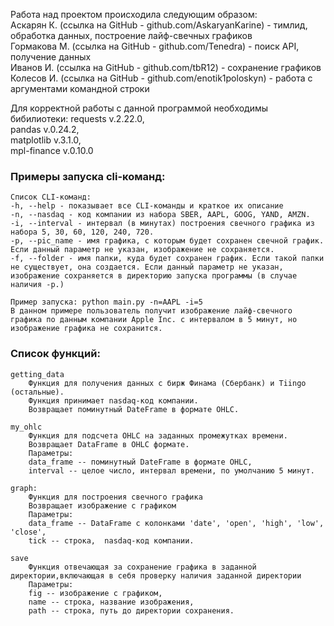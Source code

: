 Работа над проектом происходила следующим образом:   
Аскарян К. (ссылка на GitHub - github.com/AskaryanKarine) - тимлид, обработка данных, построение лайф-свечных графиков    
Гормакова М. (ссылка на GitHub - github.com/Tenedra) - поиск API, получение данных    
Иванов И. (ссылка на GitHub - github.com/tbR12) - сохранение графиков    
Колесов И. (ссылка на GitHub - github.com/enotik1poloskyn) - работа с аргументами командной строки     

Для корректной работы с данной программой необходимы бибилиотеки:
requests v.2.22.0,    
pandas v.0.24.2,     
matplotlib v.3.1.0,     
mpl-finance v.0.10.0    

### Примеры запуска cli-команд:  
```
Список CLI-команд:
-h, --help - показывает все CLI-команды и краткое их описание    
-n, --nasdaq - код компании из набора SBER, AAPL, GOOG, YAND, AMZN.     
-i, --interval - интервал (в минутах) построения свечного графика из набора 5, 30, 60, 120, 240, 720.     
-p, --pic_name - имя графика, с которым будет сохранен свечной график. Если данный параметр не указан, изображение не cохраняется.    
-f, --folder - имя папки, куда будет сохранен график. Если такой папки не существует, она создается. Если данный параметр не указан, изображение сохраняется в директорию запуска программы (в случае наличия -p.)
```
```
Пример запуска: python main.py -n=AAPL -i=5    
В данном примере пользователь получит изображение лайф-свечного графика по данным компании Apple Inc. с интервалом в 5 минут, но изображение графика не сохранится.    
```

### Список функций:    
```
getting_data    
    Функция для получения данных с бирж Финама (Сбербанк) и Tiingo (остальные).        
    Функция принимает nasdaq-код компании.    
    Возвращает поминутный DateFrame в формате OHLC.    
```
```
my_ohlc    
    Функция для подсчета OHLC на заданных промежутках времени.    
    Возвращает DataFrame в OHLC формате.    
    Параметры:    
    data_frame -- поминутный DateFrame в формате OHLC,    
    interval -- целое число, интервал времени, по умолчанию 5 минут.    
```
```
graph:    
    Функция для построения свечного графика    
    Возвращает изображение с графиком    
    Параметры:    
    data_frame -- DataFrame с колонками 'date', 'open', 'high', 'low', 'close',    
    tick -- строка,  nasdaq-код компании.      
```
```
save    
    Функция отвечающая за сохранение графика в заданной директории,включающая в себя проверку наличия заданной директории    
    Параметры:    
    fig -- изображение с графиком,    
    name -- строка, название изображения,    
    path -- строка, путь до директории сохранения.    
```